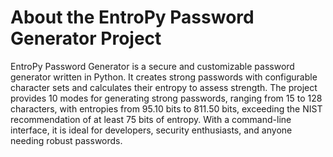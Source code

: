 # About the EntroPy Password Generator Project

EntroPy Password Generator is a secure and customizable password generator written in Python. It creates strong passwords with configurable character sets and calculates their entropy to assess strength. The project provides 10 modes for generating strong passwords, ranging from 15 to 128 characters, with entropies from 95.10 bits to 811.50 bits, exceeding the NIST recommendation of at least 75 bits of entropy. With a command-line interface, it is ideal for developers, security enthusiasts, and anyone needing robust passwords.

